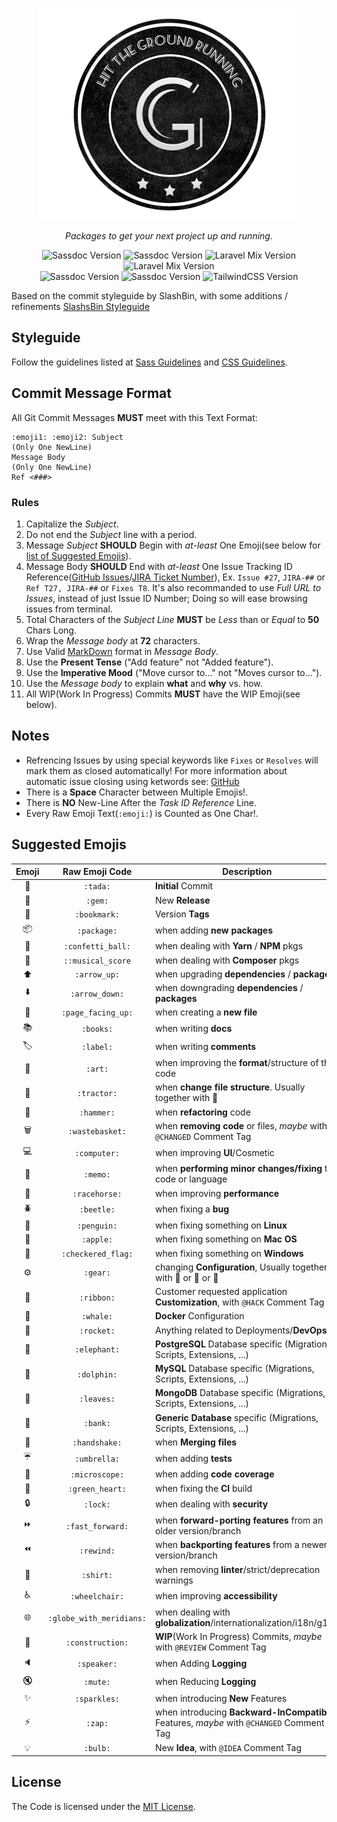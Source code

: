 <p align="center">
<img alt="Groundwork" src="https://github.com/ajmarino/groundwork/blob/c89fca7c1bfb146d649df35870f7d75902b945cd/src/assets/groundwork-badge.png" />
</p>
<p align="center">
<em>Packages to get your next project up and running.</em>
</p>

<p align="center">
<img src="https://img.shields.io/badge/css_mqpacker-v6.0.2-38c172.svg" alt="Sassdoc Version">
<img src="https://img.shields.io/badge/include_media-v1.4.9-e6AA68.svg" alt="Sassdoc Version">
<img src="https://img.shields.io/badge/laravel_mix-v2.1.11-f55247.svg" alt="Laravel Mix Version">
<img src="https://img.shields.io/badge/laravel_mix_purgecss-v2.2.0-22a4c9.svg" alt="Laravel Mix Version">
<br />
<img src="https://img.shields.io/badge/normalize-v8.0.0-e3695f.svg" alt="Sassdoc Version">
<img src="https://img.shields.io/badge/sassdocs-v2.5.0-dd5a6f.svg" alt="Sassdoc Version">
<img src="https://img.shields.io/badge/tailwind-v0.6.1-44a8b3.svg" alt="TailwindCSS Version">
</p>

Based on the commit styleguide by SlashBin, with some additions / refinements [SlashsBin Styleguide](https://slashsbin.com/styleguide-git-commit-message/)


## Styleguide

Follow the guidelines listed at [Sass Guidelines](https://sass-guidelin.es/) and [CSS Guidelines](https://cssguidelin.es/).



## Commit Message Format

All Git Commit Messages **MUST** meet with this Text Format:
```
:emoji1: :emoji2: Subject
(Only One NewLine)
Message Body
(Only One NewLine)
Ref <###>
```



### Rules

1. Capitalize the _Subject_.
2. Do not end the _Subject_ line with a period.
3. Message _Subject_ **SHOULD** Begin with _at-least_ One Emoji(see below for [list of Suggested Emojis](#suggested-emojis)).
4. Message Body **SHOULD** End with _at-least_ One Issue Tracking ID Reference([GitHub Issues](https://github.com/features#issues)/[JIRA Ticket Number](http://reflexions.atlassian.net/)), Ex. `Issue #27`, `JIRA-##` or `Ref T27, JIRA-##` or `Fixes T8`.
It's also recommanded to use _Full URL to Issues_, instead of just Issue ID Number; Doing so will ease browsing issues from terminal.
5. Total Characters of the _Subject Line_ **MUST** be _Less_ than or _Equal_ to **50** Chars Long.
6. Wrap the _Message body_ at **72** characters.
7. Use Valid [MarkDown](https://daringfireball.net/projects/markdown/basics) format in _Message Body_.
8. Use the **Present Tense** ("Add feature" not "Added feature").
9. Use the **Imperative Mood** ("Move cursor to..." not "Moves cursor to...").
10. Use the _Message body_ to explain **what** and **why** vs. how.
11. All WIP(Work In Progress) Commits **MUST** have the WIP Emoji(see below).



## Notes

+ Refrencing Issues by using special keywords like `Fixes` or `Resolves` will mark them as closed automatically! For more  information about automatic issue closing using ketwords see: [GitHub](https://help.github.com/articles/closing-issues-via-commit-messages/)
+ There is a **Space** Character between Multiple Emojis!.
+ There is **NO** New-Line After the _Task ID Reference_ Line.
+ Every Raw Emoji Text(`:emoji:`) is Counted as One Char!.



## Suggested Emojis

| Emoji | Raw Emoji Code | Description |
|:---:|:---:|---|
| :tada: | `:tada:` | **Initial** Commit |
| :gem: | `:gem:` | New **Release** |
| :bookmark: | `:bookmark:` | Version **Tags** |
| :package: | `:package:` | when adding **new packages** |
| :confetti_ball: | `:confetti_ball:` | when dealing with **Yarn** / **NPM** pkgs |
| :musical_score: | `::musical_score` | when dealing with **Composer** pkgs |
| :arrow_up: | `:arrow_up:` | when upgrading **dependencies** / **packages** |
| :arrow_down: | `:arrow_down:` | when downgrading **dependencies** / **packages** |
| :page_facing_up: | `:page_facing_up:` | when creating a **new file** |
| :books: | `:books:` | when writing **docs** |
| :label: | `:label:` | when writing **comments** |
| :art: | `:art:` | when improving the **format**/structure of the code |
| :tractor: | `:tractor:` | when **change file structure**. Usually together with :art: |
| :hammer: | `:hammer:` | when **refactoring** code |
| :wastebasket: | `:wastebasket:` | when **removing code** or files, _maybe_ with `@CHANGED` Comment Tag |
| :computer: | `:computer:` | when improving **UI**/Cosmetic |
| :memo: | `:memo:` | when **performing minor changes/fixing** the code or language |
| :racehorse: | `:racehorse:` | when improving **performance** |
| :beetle: | `:beetle:` | when fixing a **bug** |
| :penguin: | `:penguin:` | when fixing something on **Linux** |
| :apple: | `:apple:` | when fixing something on **Mac OS** |
| :checkered_flag: | `:checkered_flag:` | when fixing something on **Windows** |
| :gear: | `:gear:` | changing **Configuration**, Usually together with :penguin: or :ribbon: or :rocket: |
| :ribbon: | `:ribbon:` | Customer requested application **Customization**, with `@HACK` Comment Tag |
| :whale: | `:whale:` | **Docker** Configuration |
| :rocket: | `:rocket:` | Anything related to Deployments/**DevOps** |
| :elephant: | `:elephant:` | **PostgreSQL** Database specific (Migrations, Scripts, Extensions, ...)  |
| :dolphin: | `:dolphin:` | **MySQL** Database specific (Migrations, Scripts, Extensions, ...) |
| :leaves: | `:leaves:` | **MongoDB** Database specific (Migrations, Scripts, Extensions, ...) |
| :bank: | `:bank:` | **Generic Database** specific (Migrations, Scripts, Extensions, ...) |
| :handshake: | `:handshake:` | when **Merging files** |
| :umbrella: | `:umbrella:` | when adding **tests** |
| :microscope: | `:microscope:` | when adding **code coverage** |
| :green_heart: | `:green_heart:` | when fixing the **CI** build |
| :lock: | `:lock:` | when dealing with **security** |
| :fast_forward: | `:fast_forward:` | when **forward-porting features** from an older version/branch |
| :rewind: | `:rewind:` | when **backporting features** from a newer version/branch |
| :shirt: | `:shirt:` | when removing **linter**/strict/deprecation warnings |
| :wheelchair: | `:wheelchair:` | when improving **accessibility** |
| :globe_with_meridians: | `:globe_with_meridians:` | when dealing with **globalization**/internationalization/i18n/g11n |
| :construction: | `:construction:` | **WIP**(Work In Progress) Commits, _maybe_ with `@REVIEW` Comment Tag |
| :speaker: | `:speaker:` | when Adding **Logging** |
| :mute: | `:mute:` | when Reducing **Logging** |
| :sparkles: | `:sparkles:` | when introducing **New** Features |
| :zap: | `:zap:` | when introducing **Backward-InCompatible** Features, _maybe_ with `@CHANGED` Comment Tag |
| :bulb: | `:bulb:` | New **Idea**, with `@IDEA` Comment Tag |




## License

The Code is licensed under the [MIT License](http://slashsbin.mit-license.org/).
